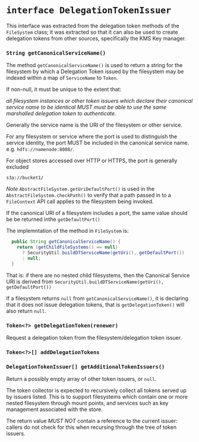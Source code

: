 <!---
  Licensed under the Apache License, Version 2.0 (the "License");
  you may not use this file except in compliance with the License.
  You may obtain a copy of the License at
  
   http://www.apache.org/licenses/LICENSE-2.0
  
  Unless required by applicable law or agreed to in writing, software
  distributed under the License is distributed on an "AS IS" BASIS,
  WITHOUT WARRANTIES OR CONDITIONS OF ANY KIND, either express or implied.
  See the License for the specific language governing permissions and
  limitations under the License. See accompanying LICENSE file.
-->

# `interface DelegationTokenIssuer`

This interface was extracted from the delegation token methods of the `FileSystem`
class; it was extracted so that it can also be used to create delegation
tokens from other sources, specifically the KMS Key manager.



### `String getCanonicalServiceName()`

The method `getCanonicalServiceName()` is used to return a string for the filesystem
by which a Delegation Token issued by the filesystem may be indexed within
a map of `ServiceName` to `Token`.

If non-null, it must be unique to the extent that: 

_all filesystem instances or
other token issuers which declare their canonical service name to be identical
MUST must be able to use the same marshalled delegation token to authenticate._

Generally the service name is the URI of the filesystem or other service.

For any filesystem or service where the port is used to distinguish the service identity,
the port MUST be included in the canonical service name. e.g. `hdfs://namenode:8088/`. 

For object stores accessed over HTTP or HTTPS, the port is generally excluded

`s3a://bucket1/`



*Note* `AbstractFileSystem.getUriDefaultPort()` is used in 
the `AbstractFileSystem.checkPath()` to verify that a path passed in to a `FileContext`
API call applies to the filesystem being invoked. 

If the canonical URI of a filesystem includes a port, the same value should be 
be returned inthe `getDefaultPort()`


The implemntation of the method in `FileSystem` is: 

```java
  public String getCanonicalServiceName() {
    return (getChildFileSystems() == null)
      ? SecurityUtil.buildDTServiceName(getUri(), getDefaultPort())
      : null;
  }
```
That is: if there are no nested child filesystems, then the Canonical Service
URI is derived from `SecurityUtil.buildDTServiceName(getUri(), getDefaultPort())`



If a filesystem returns `null` from `getCanonicalServiceName()`, it is
declaring that it does not issue delegation tokens, that is `getDelegationToken()`
will also return `null`.

### `Token<?> getDelegationToken(renewer)`

Request a delegation token from the filesystem/delegation token issuer.


### `Token<?>[] addDelegationTokens` 


###   `DelegationTokenIssuer[] getAdditionalTokenIssuers()`


Return a possibly empty array of other token issuers, or `null`.

The token collector is expected to recursively collect all tokens served
up by issuers listed. This is to support filesystems which contain one
or more nested filesystem through mount points, and services such as key
management associated with the store.

The return value *MUST NOT* contain a reference to the current issuer: callers
do not check for this when recursing through the tree of token issuers.
